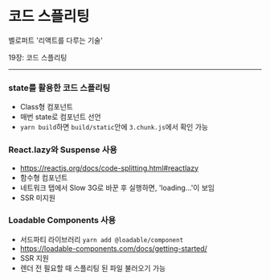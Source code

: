 # 코드 스플리팅
벨로퍼트 '리액트를 다루는 기술'

19장: 코드 스플리팅

---

### state를 활용한 코드 스플리팅

- Class형 컴포넌트
- 매번 state로 컴포넌트 선언
- `yarn build`하면 `build/static`안에 `3.chunk.js`에서 확인 가능

### React.lazy와 Suspense 사용

- https://reactjs.org/docs/code-splitting.html#reactlazy
- 함수형 컴포넌트
- 네트워크 탭에서 Slow 3G로 바꾼 후 실행하면, 'loading...'이 보임
- SSR 미지원

### Loadable Components 사용

- 서드파티 라이브러리 `yarn add @loadable/component`
- https://loadable-components.com/docs/getting-started/
- SSR 지원
- 렌더 전 필요할 때 스플리팅 된 파일 불러오기 가능
